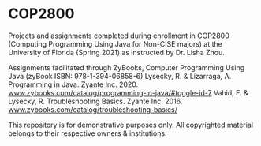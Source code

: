 # COP2800
Projects and assignments completed during enrollment in COP2800 (Computing Programming Using Java for Non-CISE majors) at the University of Florida (Spring 2021)
as instructed by Dr. Lisha Zhou.

Assignments facilitated through ZyBooks, Computer Programming Using Java (zyBook ISBN: 978-1-394-06858-6)
  Lysecky, R. & Lizarraga, A. Programming in Java. Zyante Inc. 2020. www.zybooks.com/catalog/programming-in-java/#toggle-id-7
  Vahid, F. & Lysecky, R. Troubleshooting Basics. Zyante Inc. 2016. www.zybooks.com/catalog/troubleshooting-basics/

This repository is for demonstrative purposes only. 
All copyrighted material belongs to their respective owners & institutions. 
